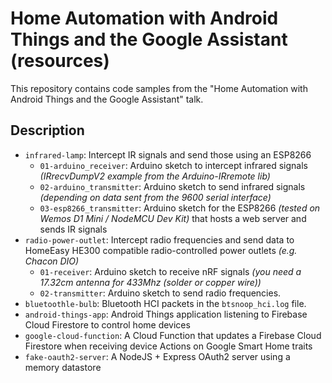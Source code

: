 # Home Automation with Android Things and the Google Assistant (resources)

This repository contains code samples from the "Home Automation with Android Things and the Google Assistant" talk.


## Description

* `infrared-lamp`: Intercept IR signals and send those using an ESP8266
  * `01-arduino_receiver`: Arduino sketch to intercept infrared signals _(IRrecvDumpV2 example from the Arduino-IRremote lib)_
  * `02-arduino_transmitter`: Arduino sketch to send infrared signals _(depending on data sent from the 9600 serial interface)_
  * `03-esp8266_transmitter`: Arduino sketch for the ESP8266 _(tested on Wemos D1 Mini / NodeMCU Dev Kit)_ that hosts a web server and sends IR signals
* `radio-power-outlet`: Intercept radio frequencies and send data to HomeEasy HE300 compatible radio-controlled power outlets _(e.g. Chacon DIO)_
  * `01-receiver`: Arduino sketch to receive nRF signals _(you need a 17.32cm antenna for 433Mhz (solder or copper wire))_
  * `02-transmitter`: Arduino sketch to send radio frequencies.
* `bluetoothle-bulb`: Bluetooth HCI packets in the `btsnoop_hci.log` file.
* `android-things-app`: Android Things application listening to Firebase Cloud Firestore to control home devices
* `google-cloud-function`: A Cloud Function that updates a Firebase Cloud Firestore when receiving device Actions on Google Smart Home traits
* `fake-oauth2-server`: A NodeJS + Express OAuth2 server using a memory datastore
